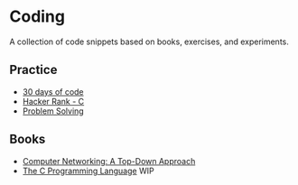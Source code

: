 # Coding
A collection of code snippets based on books, exercises, and experiments.

## Practice
- [30 days of code](/30-days-of-code)
- [Hacker Rank - C](/hacker-rank-c)
- [Problem Solving](/problem-solving)

## Books
- [Computer Networking: A Top-Down Approach](/computer-networking-a-top-down-approach)
- [The C Programming Language](/the-c-programming-language) WIP

